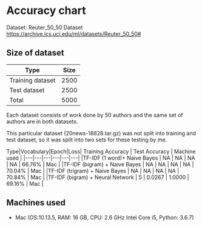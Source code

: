 # Accuracy chart

Dataset: Reuter_50_50 Dataset
https://archive.ics.uci.edu/ml/datasets/Reuter_50_50#

## Size of dataset

Type|Size|
|---|---|
|Training dataset| 2500|
|Test dataset| 2500|
|Total | 5000|

Each dataset consists of work done by 50 authors and the same set of authors 
are in both datasets.

This particular dataset (20news-18828.tar.gz) was not split into training and test dataset, so
it was split into two sets for these testing by me.

Type|Vocabulary|Epoch|Loss| Training Accuracy | Test Accuracy | Machine used | 
|---|---|---|---|---|---|
|TF-IDF (1 word)+ Naive Bayes | NA | NA | NA | NA | 66.76% | Mac |
|TF-IDF (bigram) + Naive Bayes | NA | NA | NA | NA | 70.04% | Mac |
|TF-IDF (trigram) + Naive Bayes | NA | NA | NA | NA | 70.84% | Mac |
|TF-IDF (bigram) + Neural Network | 5 | 0.0267 | 1.0000 | 69.16% | Mac |
 
## Machines used
* Mac (OS:10.13.5, RAM: 16 GB, CPU: 2.6 GHz Intel Core i5, Python: 3.6.7) 